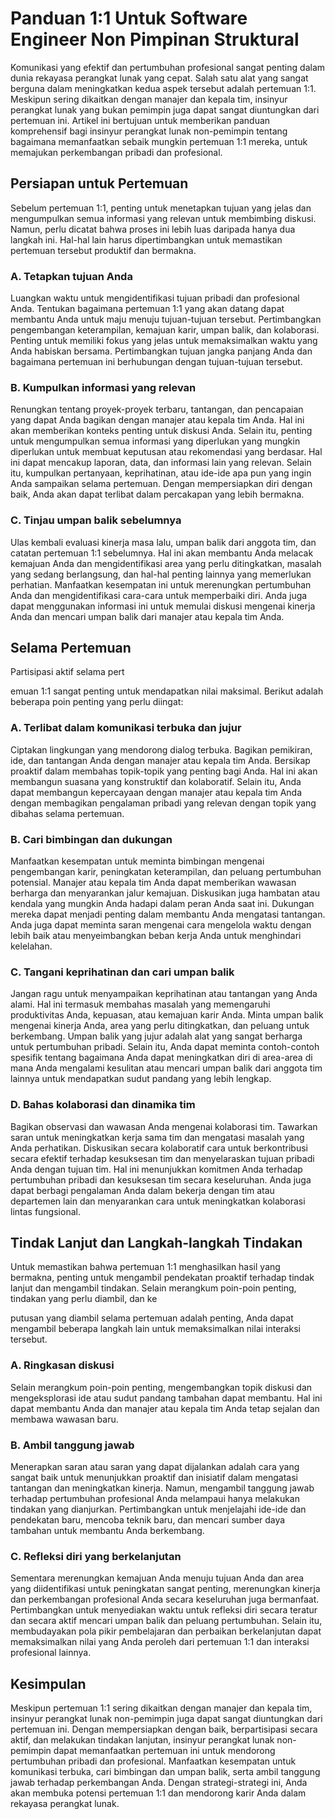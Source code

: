 # Panduan 1:1 Untuk Software Engineer Non Pimpinan Struktural

Komunikasi yang efektif dan pertumbuhan profesional sangat penting dalam dunia rekayasa perangkat lunak yang cepat. Salah satu alat yang sangat berguna dalam meningkatkan kedua aspek tersebut adalah pertemuan 1:1. Meskipun sering dikaitkan dengan manajer dan kepala tim, insinyur perangkat lunak yang bukan pemimpin juga dapat sangat diuntungkan dari pertemuan ini. Artikel ini bertujuan untuk memberikan panduan komprehensif bagi insinyur perangkat lunak non-pemimpin tentang bagaimana memanfaatkan sebaik mungkin pertemuan 1:1 mereka, untuk memajukan perkembangan pribadi dan profesional.

## Persiapan untuk Pertemuan

Sebelum pertemuan 1:1, penting untuk menetapkan tujuan yang jelas dan mengumpulkan semua informasi yang relevan untuk membimbing diskusi. Namun, perlu dicatat bahwa proses ini lebih luas daripada hanya dua langkah ini. Hal-hal lain harus dipertimbangkan untuk memastikan pertemuan tersebut produktif dan bermakna.

### A. Tetapkan tujuan Anda

Luangkan waktu untuk mengidentifikasi tujuan pribadi dan profesional Anda. Tentukan bagaimana pertemuan 1:1 yang akan datang dapat membantu Anda untuk maju menuju tujuan-tujuan tersebut. Pertimbangkan pengembangan keterampilan, kemajuan karir, umpan balik, dan kolaborasi. Penting untuk memiliki fokus yang jelas untuk memaksimalkan waktu yang Anda habiskan bersama. Pertimbangkan tujuan jangka panjang Anda dan bagaimana pertemuan ini berhubungan dengan tujuan-tujuan tersebut.

### B. Kumpulkan informasi yang relevan

Renungkan tentang proyek-proyek terbaru, tantangan, dan pencapaian yang dapat Anda bagikan dengan manajer atau kepala tim Anda. Hal ini akan memberikan konteks penting untuk diskusi Anda. Selain itu, penting untuk mengumpulkan semua informasi yang diperlukan yang mungkin diperlukan untuk membuat keputusan atau rekomendasi yang berdasar. Hal ini dapat mencakup laporan, data, dan informasi lain yang relevan. Selain itu, kumpulkan pertanyaan, keprihatinan, atau ide-ide apa pun yang ingin Anda sampaikan selama pertemuan. Dengan mempersiapkan diri dengan baik, Anda akan dapat terlibat dalam percakapan yang lebih bermakna.

### C. Tinjau umpan balik sebelumnya

Ulas kembali evaluasi kinerja masa lalu, umpan balik dari anggota tim, dan catatan pertemuan 1:1 sebelumnya. Hal ini akan membantu Anda melacak kemajuan Anda dan mengidentifikasi area yang perlu ditingkatkan, masalah yang sedang berlangsung, dan hal-hal penting lainnya yang memerlukan perhatian. Manfaatkan kesempatan ini untuk merenungkan pertumbuhan Anda dan mengidentifikasi cara-cara untuk memperbaiki diri. Anda juga dapat menggunakan informasi ini untuk memulai diskusi mengenai kinerja Anda dan mencari umpan balik dari manajer atau kepala tim Anda.

## Selama Pertemuan

Partisipasi aktif selama pert

emuan 1:1 sangat penting untuk mendapatkan nilai maksimal. Berikut adalah beberapa poin penting yang perlu diingat:

### A. Terlibat dalam komunikasi terbuka dan jujur

Ciptakan lingkungan yang mendorong dialog terbuka. Bagikan pemikiran, ide, dan tantangan Anda dengan manajer atau kepala tim Anda. Bersikap proaktif dalam membahas topik-topik yang penting bagi Anda. Hal ini akan membangun suasana yang konstruktif dan kolaboratif. Selain itu, Anda dapat membangun kepercayaan dengan manajer atau kepala tim Anda dengan membagikan pengalaman pribadi yang relevan dengan topik yang dibahas selama pertemuan.

### B. Cari bimbingan dan dukungan

Manfaatkan kesempatan untuk meminta bimbingan mengenai pengembangan karir, peningkatan keterampilan, dan peluang pertumbuhan potensial. Manajer atau kepala tim Anda dapat memberikan wawasan berharga dan menyarankan jalur kemajuan. Diskusikan juga hambatan atau kendala yang mungkin Anda hadapi dalam peran Anda saat ini. Dukungan mereka dapat menjadi penting dalam membantu Anda mengatasi tantangan. Anda juga dapat meminta saran mengenai cara mengelola waktu dengan lebih baik atau menyeimbangkan beban kerja Anda untuk menghindari kelelahan.

### C. Tangani keprihatinan dan cari umpan balik

Jangan ragu untuk menyampaikan keprihatinan atau tantangan yang Anda alami. Hal ini termasuk membahas masalah yang memengaruhi produktivitas Anda, kepuasan, atau kemajuan karir Anda. Minta umpan balik mengenai kinerja Anda, area yang perlu ditingkatkan, dan peluang untuk berkembang. Umpan balik yang jujur adalah alat yang sangat berharga untuk pertumbuhan pribadi. Selain itu, Anda dapat meminta contoh-contoh spesifik tentang bagaimana Anda dapat meningkatkan diri di area-area di mana Anda mengalami kesulitan atau mencari umpan balik dari anggota tim lainnya untuk mendapatkan sudut pandang yang lebih lengkap.

### D. Bahas kolaborasi dan dinamika tim

Bagikan observasi dan wawasan Anda mengenai kolaborasi tim. Tawarkan saran untuk meningkatkan kerja sama tim dan mengatasi masalah yang Anda perhatikan. Diskusikan secara kolaboratif cara untuk berkontribusi secara efektif terhadap kesuksesan tim dan menyelaraskan tujuan pribadi Anda dengan tujuan tim. Hal ini menunjukkan komitmen Anda terhadap pertumbuhan pribadi dan kesuksesan tim secara keseluruhan. Anda juga dapat berbagi pengalaman Anda dalam bekerja dengan tim atau departemen lain dan menyarankan cara untuk meningkatkan kolaborasi lintas fungsional.

## Tindak Lanjut dan Langkah-langkah Tindakan

Untuk memastikan bahwa pertemuan 1:1 menghasilkan hasil yang bermakna, penting untuk mengambil pendekatan proaktif terhadap tindak lanjut dan mengambil tindakan. Selain merangkum poin-poin penting, tindakan yang perlu diambil, dan ke

putusan yang diambil selama pertemuan adalah penting, Anda dapat mengambil beberapa langkah lain untuk memaksimalkan nilai interaksi tersebut.

### A. Ringkasan diskusi

Selain merangkum poin-poin penting, mengembangkan topik diskusi dan mengeksplorasi ide atau sudut pandang tambahan dapat membantu. Hal ini dapat membantu Anda dan manajer atau kepala tim Anda tetap sejalan dan membawa wawasan baru.

### B. Ambil tanggung jawab

Menerapkan saran atau saran yang dapat dijalankan adalah cara yang sangat baik untuk menunjukkan proaktif dan inisiatif dalam mengatasi tantangan dan meningkatkan kinerja. Namun, mengambil tanggung jawab terhadap pertumbuhan profesional Anda melampaui hanya melakukan tindakan yang dianjurkan. Pertimbangkan untuk menjelajahi ide-ide dan pendekatan baru, mencoba teknik baru, dan mencari sumber daya tambahan untuk membantu Anda berkembang.

### C. Refleksi diri yang berkelanjutan

Sementara merenungkan kemajuan Anda menuju tujuan Anda dan area yang diidentifikasi untuk peningkatan sangat penting, merenungkan kinerja dan perkembangan profesional Anda secara keseluruhan juga bermanfaat. Pertimbangkan untuk menyediakan waktu untuk refleksi diri secara teratur dan secara aktif mencari umpan balik dan peluang pertumbuhan. Selain itu, membudayakan pola pikir pembelajaran dan perbaikan berkelanjutan dapat memaksimalkan nilai yang Anda peroleh dari pertemuan 1:1 dan interaksi profesional lainnya.

## Kesimpulan

Meskipun pertemuan 1:1 sering dikaitkan dengan manajer dan kepala tim, insinyur perangkat lunak non-pemimpin juga dapat sangat diuntungkan dari pertemuan ini. Dengan mempersiapkan dengan baik, berpartisipasi secara aktif, dan melakukan tindakan lanjutan, insinyur perangkat lunak non-pemimpin dapat memanfaatkan pertemuan ini untuk mendorong pertumbuhan pribadi dan profesional. Manfaatkan kesempatan untuk komunikasi terbuka, cari bimbingan dan umpan balik, serta ambil tanggung jawab terhadap perkembangan Anda. Dengan strategi-strategi ini, Anda akan membuka potensi pertemuan 1:1 dan mendorong karir Anda dalam rekayasa perangkat lunak.
